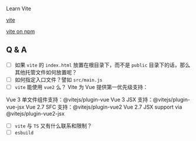 Learn Vite

[vite](https://vitejs.dev/)

[vite on npm](https://www.npmjs.com/package/vite)

## Q & A

- [ ] 如果 `vite` 的 `index.html` 放置在根目录下，而不是 `public` 目录下的话，那么其他托管文件如何放置呢？
- [ ] 如何指定入口文件？譬如 `src/main.js`
- [ ] `vite` 能使用 `vue2` 么？
Vite 为 Vue 提供第一优先级支持：

Vue 3 单文件组件支持：@vitejs/plugin-vue
Vue 3 JSX 支持：@vitejs/plugin-vue-jsx
Vue 2.7 SFC 支持：@vitejs/plugin-vue2
Vue 2.7 JSX support via @vitejs/plugin-vue2-jsx

- [ ] `vite` 与 `TS` 又有什么联系和限制？
- [ ] `esbuild`
